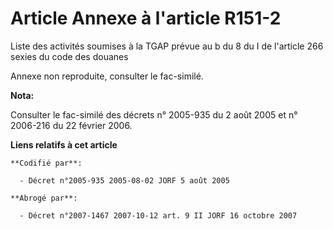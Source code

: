 # Article Annexe à l'article R151-2

Liste des activités soumises à la TGAP prévue au b du 8 du I de l'article 266 sexies du code des douanes 

Annexe non reproduite, consulter le fac-similé.

**Nota:**

Consulter le fac-similé des décrets n° 2005-935 du 2 août 2005 et n° 2006-216 du 22 février 2006.

**Liens relatifs à cet article**

	**Codifié par**:

	  - Décret n°2005-935 2005-08-02 JORF 5 août 2005

	**Abrogé par**:

	  - Décret n°2007-1467 2007-10-12 art. 9 II JORF 16 octobre 2007
